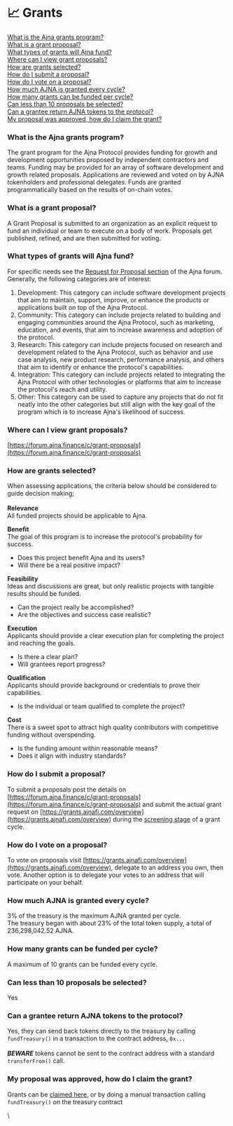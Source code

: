 # 📈 Grants

[What is the Ajna grants program?](grants.md#what-is-the-ajna-grants-program)\
[What is a grant proposal?](grants.md#what-is-a-grant-proposal)\
[What types of grants will Ajna fund?](grants.md#what-types-of-grants-will-ajna-fund)\
[Where can I view grant proposals?](grants.md#where-can-i-view-grant-proposals)\
[How are grants selected?](grants.md#how-are-grant-proposals-selected)\
[How do I submit a proposal?](grants.md#how-do-i-submit-a-proposal)\
[How do I vote on a proposal?](grants.md#how-do-i-vote-on-a-proposal)\
[How much AJNA is granted every cycle?](grants.md#how-much-ajna-is-granted-every-cycle)\
[How many grants can be funded per cycle?](grants.md#how-many-grants-can-be-funded-per-cycle)\
[Can less than 10 proposals be selected?](grants.md#can-less-than-10-proposals-be-selected)\
[Can a grantee return AJNA tokens to the protocol?](grants.md#can-a-grantee-return-ajna-tokens-to-the-protocol)\
[My proposal was approved, how do I claim the grant?](grants.md#my-proposal-was-approved-how-do-i-claim-the-grant)

### What is the Ajna grants program?

The grant program for the Ajna Protocol provides funding for growth and development opportunities proposed by independent contractors and teams. Funding may be provided for an array of software development and growth related proposals. Applications are reviewed and voted on by AJNA tokenholders and professional delegates. Funds are granted programmatically based on the results of on-chain votes.

### What is a grant proposal?

A Grant Proposal is submitted to an organization as an explicit request to fund an individual or team to execute on a body of work. Proposals get published, refined, and are then submitted for voting.

### **What types of grants will Ajna fund?**

For specific needs see the [Request for Proposal section](https://forum.ajna.finance/c/rfp/5) of the Ajna forum.\
Generally, the following categories are of interest:

1. Development: This category can include software development projects that aim to maintain, support, improve, or enhance the products or applications built on top of the Ajna Protocol.
2. Community: This category can include projects related to building and engaging communities around the Ajna Protocol, such as marketing, education, and events, that aim to increase awareness and adoption of the protocol.
3. Research: This category can include projects focused on research and development related to the Ajna Protocol, such as behavior and use case analysis, new product research, performance analysis, and others that aim to identify or enhance the protocol's capabilities.
4. Integration: This category can include projects related to integrating the Ajna Protocol with other technologies or platforms that aim to increase the protocol's reach and utility.
5. Other: This category can be used to capture any projects that do not fit neatly into the other categories but still align with the key goal of the program which is to increase Ajna's likelihood of success.

### Where can I view grant proposals?

[https://forum.ajna.finance/c/grant-proposals](https://forum.ajna.finance/c/grant-proposals)

### **How are grants selected?**

When assessing applications, the criteria below should be considered to guide decision making;\
\
**Relevance** \
All funded projects should be applicable to Ajna.

**Benefit** \
The goal of this program is to increase the protocol's probability for success.

* Does this project benefit Ajna and its users?
* Will there be a real positive impact?&#x20;

**Feasibility** \
Ideas and discussions are great, but only realistic projects with tangible results should be funded.

* Can the project really be accomplished? ‍
* Are the objectives and success case realistic?&#x20;

**Execution** \
Applicants should provide a clear execution plan for completing the project and reaching the goals.

* Is there a clear plan?
* Will grantees report progress?&#x20;

**Qualification** \
Applicants should provide background or credentials to prove their capabilities.

* Is the individual or team qualified to complete the project? &#x20;

**Cost** \
There is a sweet spot to attract high quality contributors with competitive funding without overspending.&#x20;

* Is the funding amount within reasonable means?
* Does it align with industry standards?

### How do I submit a proposal?

To submit a proposals post the details on [https://forum.ajna.finance/c/grant-proposals](https://forum.ajna.finance/c/grant-proposals) and submit the actual grant request on [https://grants.ajnafi.com/overview](https://grants.ajnafi.com/overview) during the [screening stage](../getting-started/glossary.md#screening-stage) of a grant cycle.

### How do I vote on a proposal?

To vote on proposals visit [https://grants.ajnafi.com/overview](https://grants.ajnafi.com/overview), delegate to an address you own, then vote. Another option is to delegate your votes to an address that will participate on your behalf.

### How much AJNA is granted every cycle?

3% of the treasury is the maximum AJNA granted per cycle. \
The treasury began with about 23% of the total token supply, a total of 236,298,042.52 AJNA.&#x20;

### How many grants can be funded per cycle?

A maximum of 10 grants can be funded every cycle.

### Can less than 10 proposals be selected?

Yes

### Can a grantee return AJNA tokens to the protocol?

Yes, they can send back tokens directly to the treasury by calling `fundTreasury()` in a transaction to the contract address, `0x...`\
\
_**BEWARE**_ tokens cannot be sent to the contract address with a standard `transferFrom()` call.

### My proposal was approved, how do I claim the grant?

Grants can be [claimed here](https://grants.ajnafi.com/execute), or by doing a manual transaction calling `fundTreasury()` on the treasury contract

\

